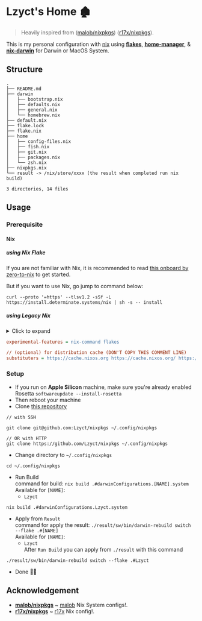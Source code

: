 # Lzyct's Home 🏚

> Heavily inspired from ([malob/nixpkgs](https://github.com/malob/nixpkgs)) ([r17x/nixpkgs](https://github.com/r17x/nixpkgs)).

This is my personal configuration with [nix](https://nixos.org/) using [**flakes**](https://nixos.wiki/wiki/Flakes), [**home-manager**](https://github.com/nix-community/home-manager), & [**nix-darwin**](https://github.com/LnL7/nix-darwin) for Darwin or MacOS System.

## Structure

```console
.
├── README.md
├── darwin
│   ├── bootstrap.nix
│   ├── defaults.nix
│   ├── general.nix
│   └── homebrew.nix
├── default.nix
├── flake.lock
├── flake.nix
├── home
│   ├── config-files.nix
│   ├── fish.nix
│   ├── git.nix
│   ├── packages.nix
│   └── zsh.nix
├── nixpkgs.nix
└── result -> /nix/store/xxxx (the result when completed run nix build)

3 directories, 14 files

```

## Usage

### Prerequisite

#### **Nix**

##### using Nix Flake

If you are not familiar with Nix, it is recommended to read [this onboard by zero-to-nix](https://zero-to-nix.com/start/install) to get started.

But if you want to use Nix, go jump to command below:

```console
curl --proto '=https' --tlsv1.2 -sSf -L https://install.determinate.systems/nix | sh -s -- install
```

##### using Legacy Nix

<details>
    <summary>Click to expand</summary>


| System                                         | Single User | Multiple User | Command                                                             |
|------------------------------------------------|-------------|---------------|---------------------------------------------------------------------|
| **Linux**                                      | ✅           | ✅             | [Single User](#linux-single-user) • [Multi User](#linux-multi-user) |
| **Darwin** (MacOS)                             | ❌           | ✅             | [Multi User](#darwin-multi-user)                                    |
| [**More...**](https://nixos.org/download.html) |             |               |                                                                     |

##### Linux Single User

```console
sh <(curl -L https://nixos.org/nix/install) --daemon
```

##### Linux Multi User

```console
sh <(curl -L https://nixos.org/nix/install) --no-daemon
```

##### Darwin Multi User

```console
sh <(curl -L https://nixos.org/nix/install)
```

#### Enable `experimental-features`

In general installation of nix, the nix configuration is located in `~/.config/nix/nix.conf`.
You **MUST** be set the `experimental-features` before use [this configuration](https://github.com/r17x/universe).

```cfg
experimental-features = nix-command flakes

// (optional) for distribution cache (DON'T COPY THIS COMMENT LINE)
substituters = https://cache.nixos.org https://cache.nixos.org/ https://r17.cachix.org
```

</details>

```cfg
experimental-features = nix-command flakes

// (optional) for distribution cache (DON'T COPY THIS COMMENT LINE)
substituters = https://cache.nixos.org https://cache.nixos.org/ https://r17.cachix.org
```

### Setup
- If you run on **Apple Silicon** machine, make sure you're already enabled Rosetta `softwareupdate --install-rosetta`
- Then reboot your machine
- Clone [this repository](https://github.com/Lzyct/nixpkgs)

```console
// with SSH

git clone git@github.com:Lzyct/nixpkgs ~/.config/nixpkgs

// OR with HTTP
git clone https://github.com/Lzyct/nixpkgs ~/.config/nixpkgs

```

- Change directory to `~/.config/nixpkgs`

```console
cd ~/.config/nixpkgs
```

- Run Build  
  command for build: `nix build .#darwinConfigurations.[NAME].system`  
  Available for `[NAME]`:
  - `Lzyct`

```console
nix build .#darwinConfigurations.Lzyct.system
```

- Apply from `Result`  
  command for apply the result: `./result/sw/bin/darwin-rebuild switch --flake .#[NAME]`  
  Available for `[NAME]`:
  - `Lzyct`  
    After `Run Build` you can apply from `./result` with this command

```console
./result/sw/bin/darwin-rebuild switch --flake .#Lzyct
```

- Done 🚀🎉

## Acknowledgement

- [**malob/nixpkgs**](https://github.com/malob/nixpkgs) ~ [malob](https://github.com/malob) Nix System configs!.
- [**r17x/nixpkgs**](https://github.com/r17x/nixpkgs) ~ [r17x](https://github.com/r17x) Nix config!.
